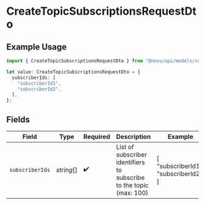 # CreateTopicSubscriptionsRequestDto

## Example Usage

```typescript
import { CreateTopicSubscriptionsRequestDto } from "@novu/api/models/components";

let value: CreateTopicSubscriptionsRequestDto = {
  subscriberIds: [
    "subscriberId1",
    "subscriberId2",
  ],
};
```

## Fields

| Field                                                               | Type                                                                | Required                                                            | Description                                                         | Example                                                             |
| ------------------------------------------------------------------- | ------------------------------------------------------------------- | ------------------------------------------------------------------- | ------------------------------------------------------------------- | ------------------------------------------------------------------- |
| `subscriberIds`                                                     | *string*[]                                                          | :heavy_check_mark:                                                  | List of subscriber identifiers to subscribe to the topic (max: 100) | [<br/>"subscriberId1",<br/>"subscriberId2"<br/>]                    |